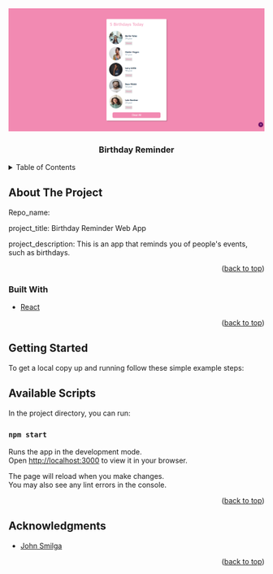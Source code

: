 
<div id="top"></div>
<div align="center">
  <a href=" https://ijayhub.github.io/Birthday-reminder/">
    <img src="./src/img/birthday-reminder.png" alt="App">
  </a>

<h3>Birthday Reminder</h3>
</div>
<!-- TABLE OF CONTENTS -->
<details>
  <summary>Table of Contents</summary>
  <ol>
    <li>
      <a href="#about-the-project">About The Project</a>
      <ul>
          <li><a href="#built-with">Built With</a></li>
          <li><a href="#getting-started">Getting Started</a></li>
          <li><a href="#acknowledgments">Acknowledgments</a></li>
         </ul>
    </li>      
  </ol>
</details>

## About The Project

<!-- [![Product Name Screen Shot][product-screenshot]](https://example.com) -->

Repo_name: 


project_title: Birthday Reminder Web App

project_description: This is an app that reminds you of people's events, such as birthdays.

<p align="right">(<a href="#top">back to top</a>)</p>

### Built With

* [React](https://reactjs.org/)




<p align="right">(<a href="#top">back to top</a>)</p>

## Getting Started
To get a local copy up and running follow these simple example steps:
## Available Scripts

In the project directory, you can run:

 ### `npm start`

Runs the app in the development mode.\
Open [http://localhost:3000](http://localhost:3000) to view it in your browser.

The page will reload when you make changes.\
You may also see any lint errors in the console.

<p align="right">(<a href="#top">back to top</a>)</p>

## Acknowledgments
* [John Smilga](https://react-projects.netlify.app/)

<p align="right">(<a href="#top">back to top</a>)</p>


 


